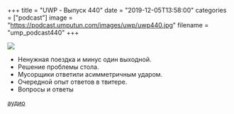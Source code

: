 +++
title = "UWP - Выпуск 440"
date = "2019-12-05T13:58:00"
categories = ["podcast"]
image = "https://podcast.umputun.com/images/uwp/uwp440.jpg"
filename = "ump_podcast440"
+++

![](https://podcast.umputun.com/images/uwp/uwp440.jpg)

- Ненужная поездка и минус один выходной.
- Решение проблемы стола.
- Мусорщики ответили асимметричным ударом.
- Очередной опыт ответов в твитере.
- Вопросы и ответы

[аудио](https://podcast.umputun.com/media/ump_podcast440.mp3)
<audio src="https://podcast.umputun.com/media/ump_podcast440.mp3" preload="none"></audio>

